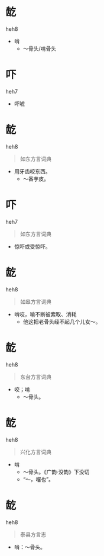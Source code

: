 # 龁
heh8
- 啃
  - ～骨头/啃骨头

# 吓
heh7
- 吓唬

# 龁
heh8
> 如东方言词典
- 用牙齿咬东西。
  - ～番芋皮。

# 吓
heh7
> 如东方言词典
- 惊吓或受惊吓。

# 龁
heh8
> 如皋方言词典
- 啃咬，喻不断被索取、消耗
  - 他这把老骨头经不起几个儿女～。

# 龁
heh8
> 东台方言词典
- 咬；啃
  - ～骨头。

# 龁
heh8
> 兴化方言词典
- 啃
  - ～骨头。《广韵·没韵》下没切
  - “～，囓也”。

# 龁
heh8
> 泰县方言志
- 啃：～骨头。
